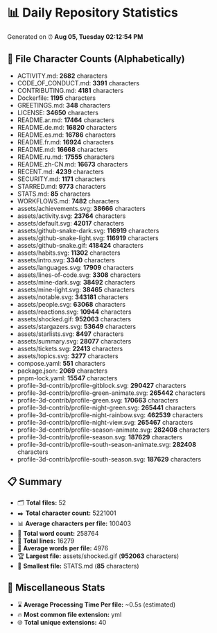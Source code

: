 # 📊 Daily Repository Statistics
Generated on ⏰ **Aug 05, Tuesday 02:12:54 PM**

## 📂 File Character Counts (Alphabetically)
- ACTIVITY.md: **2682** characters
- CODE_OF_CONDUCT.md: **3391** characters
- CONTRIBUTING.md: **4181** characters
- Dockerfile: **1195** characters
- GREETINGS.md: **348** characters
- LICENSE: **34650** characters
- README.ar.md: **17464** characters
- README.de.md: **16820** characters
- README.es.md: **16786** characters
- README.fr.md: **16924** characters
- README.md: **16668** characters
- README.ru.md: **17555** characters
- README.zh-CN.md: **16673** characters
- RECENT.md: **4239** characters
- SECURITY.md: **1171** characters
- STARRED.md: **9773** characters
- STATS.md: **85** characters
- WORKFLOWS.md: **7482** characters
- assets/achievements.svg: **38666** characters
- assets/activity.svg: **23764** characters
- assets/default.svg: **42017** characters
- assets/github-snake-dark.svg: **116919** characters
- assets/github-snake-light.svg: **116919** characters
- assets/github-snake.gif: **418424** characters
- assets/habits.svg: **11302** characters
- assets/intro.svg: **3340** characters
- assets/languages.svg: **17909** characters
- assets/lines-of-code.svg: **3308** characters
- assets/mine-dark.svg: **38492** characters
- assets/mine-light.svg: **38465** characters
- assets/notable.svg: **343181** characters
- assets/people.svg: **63068** characters
- assets/reactions.svg: **10944** characters
- assets/shocked.gif: **952063** characters
- assets/stargazers.svg: **53649** characters
- assets/starlists.svg: **8497** characters
- assets/summary.svg: **28077** characters
- assets/tickets.svg: **22413** characters
- assets/topics.svg: **3277** characters
- compose.yaml: **551** characters
- package.json: **2069** characters
- pnpm-lock.yaml: **15547** characters
- profile-3d-contrib/profile-gitblock.svg: **290427** characters
- profile-3d-contrib/profile-green-animate.svg: **265442** characters
- profile-3d-contrib/profile-green.svg: **170663** characters
- profile-3d-contrib/profile-night-green.svg: **265441** characters
- profile-3d-contrib/profile-night-rainbow.svg: **462539** characters
- profile-3d-contrib/profile-night-view.svg: **265467** characters
- profile-3d-contrib/profile-season-animate.svg: **282408** characters
- profile-3d-contrib/profile-season.svg: **187629** characters
- profile-3d-contrib/profile-south-season-animate.svg: **282408** characters
- profile-3d-contrib/profile-south-season.svg: **187629** characters

## 📋 Summary
- 🗂️ **Total files:** 52
- ✒️ **Total character count:** 5221001
- 📊 **Average characters per file:** 100403
- 📝 **Total word count:** 258764
- 🧾 **Total lines:** 16279
- 📐 **Average words per file:** 4976
- 🏆 **Largest file:** assets/shocked.gif (**952063** characters)
- 🥉 **Smallest file:** STATS.md (**85** characters)

## 🌟 Miscellaneous Stats
- ⌛ **Average Processing Time Per file:** ~0.5s (estimated)
- 🔥 **Most common file extension:** yml
- 🌐 **Total unique extensions:** 40
